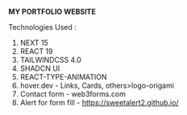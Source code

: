**MY PORTFOLIO WEBSITE**

Technologies Used : 
1. NEXT 15
2. REACT 19
3. TAILWINDCSS 4.0
4. SHADCN UI
5. REACT-TYPE-ANIMATION
6. hover.dev - Links, Cards, others>logo-origami
7. Contact form - web3forms.com
8. Alert for form fill - https://sweetalert2.github.io/